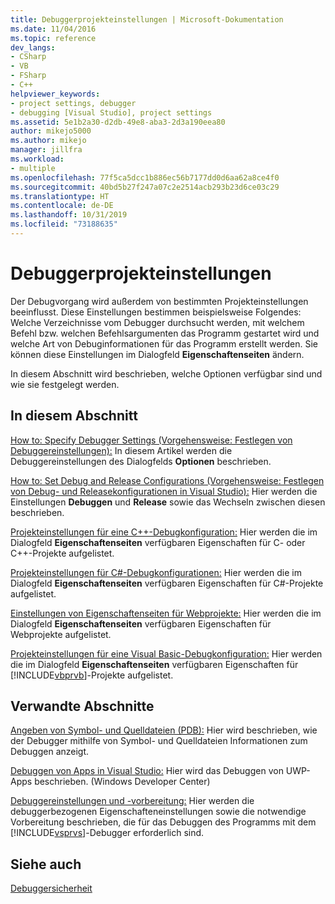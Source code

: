 ```yaml
---
title: Debuggerprojekteinstellungen | Microsoft-Dokumentation
ms.date: 11/04/2016
ms.topic: reference
dev_langs:
- CSharp
- VB
- FSharp
- C++
helpviewer_keywords:
- project settings, debugger
- debugging [Visual Studio], project settings
ms.assetid: 5e1b2a30-d2db-49e8-aba3-2d3a190eea80
author: mikejo5000
ms.author: mikejo
manager: jillfra
ms.workload:
- multiple
ms.openlocfilehash: 77f5ca5dcc1b886ec56b7177dd0d6aa62a8ce4f0
ms.sourcegitcommit: 40bd5b27f247a07c2e2514acb293b23d6ce03c29
ms.translationtype: HT
ms.contentlocale: de-DE
ms.lasthandoff: 10/31/2019
ms.locfileid: "73188635"
---
```

# <a name="debugger-project-settings"></a>Debuggerprojekteinstellungen
Der Debugvorgang wird außerdem von bestimmten Projekteinstellungen beeinflusst. Diese Einstellungen bestimmen beispielsweise Folgendes: Welche Verzeichnisse vom Debugger durchsucht werden, mit welchem Befehl bzw. welchen Befehlsargumenten das Programm gestartet wird und welche Art von Debuginformationen für das Programm erstellt werden. Sie können diese Einstellungen im Dialogfeld **Eigenschaftenseiten** ändern.

 In diesem Abschnitt wird beschrieben, welche Optionen verfügbar sind und wie sie festgelegt werden.

## <a name="in-this-section"></a>In diesem Abschnitt
 [How to: Specify Debugger Settings (Vorgehensweise: Festlegen von Debuggereinstellungen):](../debugger/how-to-specify-debugger-settings.md) In diesem Artikel werden die Debuggereinstellungen des Dialogfelds **Optionen** beschrieben.

 [How to: Set Debug and Release Configurations (Vorgehensweise: Festlegen von Debug- und Releasekonfigurationen in Visual Studio):](../debugger/how-to-set-debug-and-release-configurations.md) Hier werden die Einstellungen **Debuggen** und **Release** sowie das Wechseln zwischen diesen beschrieben.

 [Projekteinstellungen für eine C++-Debugkonfiguration:](../debugger/project-settings-for-a-cpp-debug-configuration.md) Hier werden die im Dialogfeld **Eigenschaftenseiten** verfügbaren Eigenschaften für C- oder C++-Projekte aufgelistet.

 [Projekteinstellungen für C#-Debugkonfigurationen:](../debugger/project-settings-for-csharp-debug-configurations.md) Hier werden die im Dialogfeld **Eigenschaftenseiten** verfügbaren Eigenschaften für C#-Projekte aufgelistet.

 [Einstellungen von Eigenschaftenseiten für Webprojekte:](../debugger/property-pages-settings-for-web-projects.md) Hier werden die im Dialogfeld **Eigenschaftenseiten** verfügbaren Eigenschaften für Webprojekte aufgelistet.

 [Projekteinstellungen für eine Visual Basic-Debugkonfiguration:](../debugger/project-settings-for-a-visual-basic-debug-configuration.md) Hier werden die im Dialogfeld **Eigenschaftenseiten** verfügbaren Eigenschaften für [!INCLUDE[vbprvb](../code-quality/includes/vbprvb_md.md)]-Projekte aufgelistet.

## <a name="related-sections"></a>Verwandte Abschnitte
 [Angeben von Symbol- und Quelldateien (PDB):](../debugger/specify-symbol-dot-pdb-and-source-files-in-the-visual-studio-debugger.md) Hier wird beschrieben, wie der Debugger mithilfe von Symbol- und Quelldateien Informationen zum Debuggen anzeigt.

 [Debuggen von Apps in Visual Studio:](debugging-windows-store-and-windows-universal-apps.md) Hier wird das Debuggen von UWP-Apps beschrieben. (Windows Developer Center)

 [Debuggereinstellungen und -vorbereitung:](../debugger/debugger-settings-and-preparation.md) Hier werden die debuggerbezogenen Eigenschafteneinstellungen sowie die notwendige Vorbereitung beschrieben, die für das Debuggen des Programms mit dem [!INCLUDE[vsprvs](../code-quality/includes/vsprvs_md.md)]-Debugger erforderlich sind.

## <a name="see-also"></a>Siehe auch
 [Debuggersicherheit](../debugger/debugger-security.md)